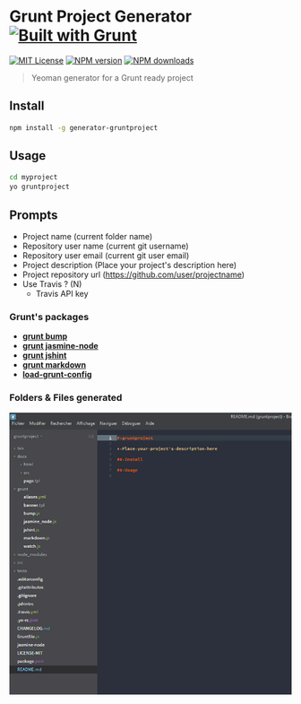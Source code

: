 # Grunt Project Generator [![Built with Grunt][grunt-img]](http://gruntjs.com/)

[![MIT License][license-img]][license-url] [![NPM version][npm-version-img]][npm-url] [![NPM downloads][npm-downloads-img]][npm-url]

> Yeoman generator for a Grunt ready project

## Install

```bash
npm install -g generator-gruntproject
```

## Usage

```bash
cd myproject
yo gruntproject
```

## Prompts

* Project name (current folder name)
* Repository user name (current git username)
* Repository user email (current git user email)
* Project description (Place your project's description here)
* Project repository url (https://github.com/user/projectname)
* Use Travis ? (N)
    * Travis API key

### Grunt's packages

* [**grunt bump**](https://www.npmjs.com/package/grunt-bump)
* [**grunt jasmine-node**](https://github.com/sixertoy/grunt-jasmine-node)
* [**grunt jshint**](https://www.npmjs.com/package/grunt-contrib-jshint)
* [**grunt markdown**](https://www.npmjs.com/package/grunt-markdown)
* [**load-grunt-config**](https://www.npmjs.com/package/load-grunt-config)

### Folders & Files generated

![Screenshot](./screenshot.jpg)

[grunt-img]: https://cdn.gruntjs.com/builtwith.png

[license-img]: http://img.shields.io/badge/license-MIT-blue.svg?style=flat-square
[license-url]: LICENSE-MIT

[npm-url]: https://npmjs.org/package/generator-gruntproject
[npm-version-img]: http://img.shields.io/npm/v/generator-gruntproject.svg?style=flat-square
[npm-downloads-img]: http://img.shields.io/npm/dm/generator-gruntproject.svg?style=flat-square
